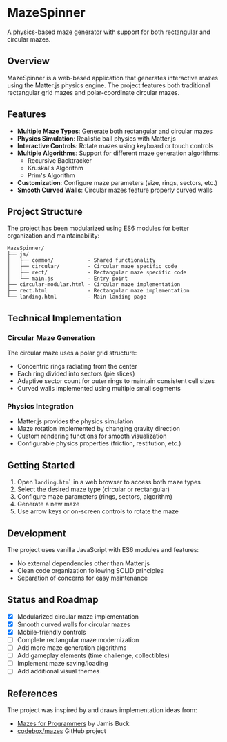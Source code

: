 # MazeSpinner

A physics-based maze generator with support for both rectangular and circular mazes.

## Overview

MazeSpinner is a web-based application that generates interactive mazes using the Matter.js physics engine. The project features both traditional rectangular grid mazes and polar-coordinate circular mazes.

## Features

- **Multiple Maze Types**: Generate both rectangular and circular mazes
- **Physics Simulation**: Realistic ball physics with Matter.js
- **Interactive Controls**: Rotate mazes using keyboard or touch controls
- **Multiple Algorithms**: Support for different maze generation algorithms:
  - Recursive Backtracker
  - Kruskal's Algorithm
  - Prim's Algorithm
- **Customization**: Configure maze parameters (size, rings, sectors, etc.)
- **Smooth Curved Walls**: Circular mazes feature properly curved walls

## Project Structure

The project has been modularized using ES6 modules for better organization and maintainability:

```
MazeSpinner/
├── js/
│   ├── common/           - Shared functionality
│   ├── circular/         - Circular maze specific code
│   ├── rect/             - Rectangular maze specific code
│   └── main.js           - Entry point
├── circular-modular.html - Circular maze implementation
├── rect.html             - Rectangular maze implementation
└── landing.html          - Main landing page
```

## Technical Implementation

### Circular Maze Generation

The circular maze uses a polar grid structure:
- Concentric rings radiating from the center
- Each ring divided into sectors (pie slices)
- Adaptive sector count for outer rings to maintain consistent cell sizes
- Curved walls implemented using multiple small segments

### Physics Integration

- Matter.js provides the physics simulation
- Maze rotation implemented by changing gravity direction
- Custom rendering functions for smooth visualization
- Configurable physics properties (friction, restitution, etc.)

## Getting Started

1. Open `landing.html` in a web browser to access both maze types
2. Select the desired maze type (circular or rectangular)
3. Configure maze parameters (rings, sectors, algorithm)
4. Generate a new maze
5. Use arrow keys or on-screen controls to rotate the maze

## Development

The project uses vanilla JavaScript with ES6 modules and features:
- No external dependencies other than Matter.js
- Clean code organization following SOLID principles
- Separation of concerns for easy maintenance

## Status and Roadmap

- [x] Modularized circular maze implementation
- [x] Smooth curved walls for circular mazes
- [x] Mobile-friendly controls
- [ ] Complete rectangular maze modernization
- [ ] Add more maze generation algorithms
- [ ] Add gameplay elements (time challenge, collectibles)
- [ ] Implement maze saving/loading
- [ ] Add additional visual themes

## References

The project was inspired by and draws implementation ideas from:
- [Mazes for Programmers](https://pragprog.com/titles/jbmaze/mazes-for-programmers/) by Jamis Buck
- [codebox/mazes](https://github.com/codebox/mazes) GitHub project